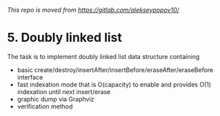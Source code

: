 *This repo is moved from https://gitlab.com/alekseypopov10/*
# 5. Doubly linked list

The task is to implement doubly linked list data structure containing
- basic create/destroy/insertAfter/insertBefore/eraseAfter/eraseBefore interface
- fast indexation mode that is O(capacity) to enable and provides O(1) indexation until next insert/erase
- graphic dump via Graphviz
- verification method
